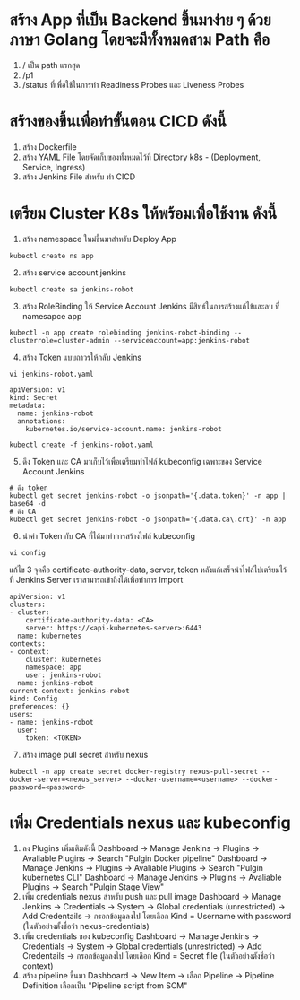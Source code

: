 # สร้าง App ที่เป็น Backend ขึ้นมาง่าย ๆ ด้วยภาษา Golang โดยจะมีทั้งหมดสาม Path คือ
1. / เป็น path แรกสุด
2. /p1
3. /status ที่เพื่อใช้ในการทำ Readiness Probes และ Liveness Probes

# สร้างของขึ้นเพื่อทำขั้นตอน CICD ดังนี้ 
1. สร้าง Dockerfile
2. สร้าง YAML File โดยจัดเก็บของทั้งหมดไว้ที่ Directory k8s - (Deployment, Service, Ingress)
3. สร้าง Jenkins File สำหรับ ทำ CICD

# เตรียม Cluster K8s ให้พร้อมเพื่อใช้งาน ดังนี้
1. สร้าง namespace ใหม่ขึ้นมาสำหรับ Deploy App
```
kubectl create ns app
```

2. สร้าง service account jenkins
```
kubectl create sa jenkins-robot
```

3. สร้าง RoleBinding ให้ Service Account Jenkins มีสิทธ์ในการสร้างแก้ไข้และลบ ที่ namesapce app
```
kubectl -n app create rolebinding jenkins-robot-binding --clusterrole=cluster-admin --serviceaccount=app:jenkins-robot
```

4. สร้าง Token แบบถาวรให้กลับ Jenkins
```
vi jenkins-robot.yaml
```
```
apiVersion: v1
kind: Secret
metadata:
  name: jenkins-robot
  annotations:
    kubernetes.io/service-account.name: jenkins-robot
```
```
kubectl create -f jenkins-robot.yaml
```
5. ดึง Token และ CA มาเก็บไว้เพื่อเตรียมทำไฟล์ kubeconfig เฉพาะของ Service Account Jenkins
```
# ดึง token
kubectl get secret jenkins-robot -o jsonpath='{.data.token}' -n app | base64 -d
# ดึง CA
kubectl get secret jenkins-robot -o jsonpath='{.data.ca\.crt}' -n app
```
6. นำค่า Token กับ CA ที่ได้มาทำการสร้างไฟล์ kubeconfig 
```
vi config
```
แก้ไข 3 จุดคือ certificate-authority-data, server, token หลังแก้เสร็จนำไฟล์ไปเตรียมไว้ ที่ Jenkins Server เราสามารถเข้าถึงได้เพื่อทำการ Import
```
apiVersion: v1
clusters:
- cluster:
    certificate-authority-data: <CA>
    server: https://<api-kubernetes-server>:6443
  name: kubernetes
contexts:
- context:
    cluster: kubernetes
    namespace: app
    user: jenkins-robot
  name: jenkins-robot
current-context: jenkins-robot
kind: Config
preferences: {}
users:
- name: jenkins-robot
  user:
    token: <TOKEN>
```
7. สร้าง image pull secret สำหรับ nexus
```
kubectl -n app create secret docker-registry nexus-pull-secret --docker-server=<nexus_server> --docker-username=<username> --docker-password=<password>
```

# เพิ่ม Credentials nexus และ kubeconfig 
1. ลง Plugins เพิ่มเติมดังนี้
Dashboard -> Manage Jenkins -> Plugins -> Avaliable Plugins -> Search "Pulgin Docker pipeline"
Dashboard -> Manage Jenkins -> Plugins -> Avaliable Plugins -> Search "Pulgin kubernetes CLI"
Dashboard -> Manage Jenkins -> Plugins -> Avaliable Plugins -> Search "Pulgin Stage View"
1. เพิ่ม credentials nexus สำหรับ push และ pull image
Dashboard -> Manage Jenkins -> Credentials -> System -> Global credentials (unrestricted) -> Add Credentails -> กรอกข้อมูลลงไป โดยเลือก Kind = Username with password (ในตัวอย่างตั้งชื่อว่า nexus-credentials)
2. เพิ่ม credentials ของ kubeconfig
Dashboard -> Manage Jenkins -> Credentials -> System -> Global credentials (unrestricted) -> Add Credentails -> กรอกข้อมูลลงไป โดยเลือก Kind = Secret file (ในตัวอย่างตั้งชื่อว่า context)
3. สร้าง pipeline ขึ้นมา
Dashboard -> New Item -> เลือก Pipeline -> Pipeline Definition เลือกเป็น "Pipeline script from SCM"
